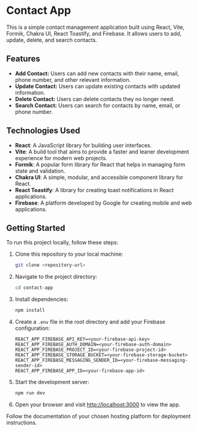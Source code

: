 # Contact App

This is a simple contact management application built using React, Vite, Formik, Chakra UI, React Toastify, and Firebase. It allows users to add, update, delete, and search contacts.

## Features

- **Add Contact:** Users can add new contacts with their name, email, phone number, and other relevant information.
- **Update Contact:** Users can update existing contacts with updated information.
- **Delete Contact:** Users can delete contacts they no longer need.
- **Search Contact:** Users can search for contacts by name, email, or phone number.

## Technologies Used

- **React**: A JavaScript library for building user interfaces.
- **Vite**: A build tool that aims to provide a faster and leaner development experience for modern web projects.
- **Formik**: A popular form library for React that helps in managing form state and validation.
- **Chakra UI**: A simple, modular, and accessible component library for React.
- **React Toastify**: A library for creating toast notifications in React applications.
- **Firebase**: A platform developed by Google for creating mobile and web applications.

## Getting Started

To run this project locally, follow these steps:

1. Clone this repository to your local machine:

   ```bash
   git clone <repository-url>
   ```

2. Navigate to the project directory:

   ```bash
   cd contact-app
   ```

3. Install dependencies:

   ```bash
   npm install
   ```

4. Create a `.env` file in the root directory and add your Firebase configuration:

   ```env
   REACT_APP_FIREBASE_API_KEY=<your-firebase-api-key>
   REACT_APP_FIREBASE_AUTH_DOMAIN=<your-firebase-auth-domain>
   REACT_APP_FIREBASE_PROJECT_ID=<your-firebase-project-id>
   REACT_APP_FIREBASE_STORAGE_BUCKET=<your-firebase-storage-bucket>
   REACT_APP_FIREBASE_MESSAGING_SENDER_ID=<your-firebase-messaging-sender-id>
   REACT_APP_FIREBASE_APP_ID=<your-firebase-app-id>
   ```

5. Start the development server:

   ```bash
   npm run dev
   ```

6. Open your browser and visit [http://localhost:3000](http://localhost:3000) to view the app.

Follow the documentation of your chosen hosting platform for deployment instructions.
